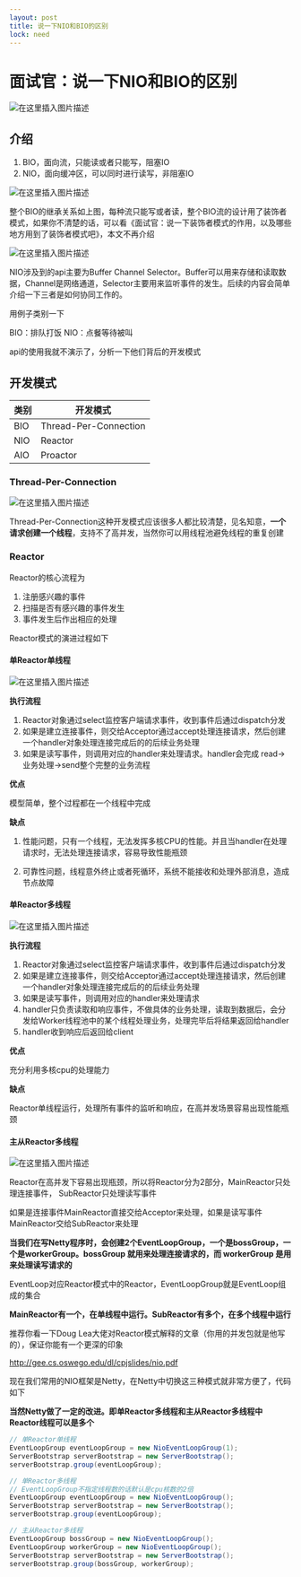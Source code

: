 ```yaml
---
layout: post
title: 说一下NIO和BIO的区别
lock: need
---
```


# 面试官：说一下NIO和BIO的区别

![在这里插入图片描述](https://img-blog.csdnimg.cn/20201018221701792.jpg?)
## 介绍
1. BIO，面向流，只能读或者只能写，阻塞IO
2. NIO，面向缓冲区，可以同时进行读写，非阻塞IO

![在这里插入图片描述](https://img-blog.csdnimg.cn/20201018192519948.png?)

整个BIO的继承关系如上图，每种流只能写或者读，整个BIO流的设计用了装饰者模式，如果你不清楚的话，可以看《面试官：说一下装饰者模式的作用，以及哪些地方用到了装饰者模式吧》，本文不再介绍

![在这里插入图片描述](https://img-blog.csdnimg.cn/2020101819442579.png?)

NIO涉及到的api主要为Buffer Channel Selector。Buffer可以用来存储和读取数据，Channel是网络通道，Selector主要用来监听事件的发生。后续的内容会简单介绍一下三者是如何协同工作的。

用例子类别一下

BIO：排队打饭
NIO：点餐等待被叫

api的使用我就不演示了，分析一下他们背后的开发模式
## 开发模式
| 类别 | 开发模式              |
| ---- | --------------------- |
| BIO  | Thread-Per-Connection |
| NIO  | Reactor               |
| AIO  | Proactor              |

### Thread-Per-Connection
![在这里插入图片描述](https://img-blog.csdnimg.cn/20201018194908809.png?)

Thread-Per-Connection这种开发模式应该很多人都比较清楚，见名知意，**一个请求创建一个线程**，支持不了高并发，当然你可以用线程池避免线程的重复创建

### Reactor

Reactor的核心流程为
1. 注册感兴趣的事件
2. 扫描是否有感兴趣的事件发生
3. 事件发生后作出相应的处理

Reactor模式的演进过程如下

#### 单Reactor单线程

![在这里插入图片描述](https://img-blog.csdnimg.cn/20201018212234786.jpg?)

**执行流程**

1. Reactor对象通过select监控客户端请求事件，收到事件后通过dispatch分发
2. 如果是建立连接事件，则交给Acceptor通过accept处理连接请求，然后创建一个handler对象处理连接完成后的的后续业务处理
3. 如果是读写事件，则调用对应的handler来处理请求。handler会完成 read->业务处理->send整个完整的业务流程

**优点**

模型简单，整个过程都在一个线程中完成

**缺点**

1. 性能问题，只有一个线程，无法发挥多核CPU的性能。并且当handler在处理请求时，无法处理连接请求，容易导致性能瓶颈

2. 可靠性问题，线程意外终止或者死循环，系统不能接收和处理外部消息，造成节点故障

#### 单Reactor多线程
![在这里插入图片描述](https://img-blog.csdnimg.cn/20201018212254290.jpg?)

**执行流程**

1. Reactor对象通过select监控客户端请求事件，收到事件后通过dispatch分发
2. 如果是建立连接事件，则交给Acceptor通过accept处理连接请求，然后创建一个handler对象处理连接完成后的的后续业务处理
3. 如果是读写事件，则调用对应的handler来处理请求
4. handler只负责读取和响应事件，不做具体的业务处理，读取到数据后，会分发给Worker线程池中的某个线程处理业务，处理完毕后将结果返回给handler
5. handler收到响应后返回给client

**优点**

充分利用多核cpu的处理能力

**缺点**

Reactor单线程运行，处理所有事件的监听和响应，在高并发场景容易出现性能瓶颈

#### 主从Reactor多线程

![在这里插入图片描述](https://img-blog.csdnimg.cn/20201018212308273.jpg?)

Reactor在高并发下容易出现瓶颈，所以将Reactor分为2部分，MainReactor只处理连接事件，
SubReactor只处理读写事件

如果是连接事件MainReactor直接交给Acceptor来处理，如果是读写事件MainReactor交给SubReactor来处理

**当我们在写Netty程序时，会创建2个EventLoopGroup，一个是bossGroup，一个是workerGroup。bossGroup 就用来处理连接请求的，而 workerGroup 是用来处理读写请求的**

EventLoop对应Reactor模式中的Reactor，EventLoopGroup就是EventLoop组成的集合

**MainReactor有一个，在单线程中运行。SubReactor有多个，在多个线程中运行**

推荐你看一下Doug Lea大佬对Reactor模式解释的文章（你用的并发包就是他写的），保证你能有一个更深的印象

http://gee.cs.oswego.edu/dl/cpjslides/nio.pdf

现在我们常用的NIO框架是Netty，在Netty中切换这三种模式就非常方便了，代码如下

**当然Netty做了一定的改进。即单Reactor多线程和主从Reactor多线程中Reactor线程可以是多个**

```java
// 单Reactor单线程
EventLoopGroup eventLoopGroup = new NioEventLoopGroup(1);
ServerBootstrap serverBootstrap = new ServerBootstrap();
serverBootstrap.group(eventLoopGroup);

// 单Reactor多线程
// EventLoopGroup不指定线程数的话默认是cpu核数的2倍
EventLoopGroup eventLoopGroup = new NioEventLoopGroup();
ServerBootstrap serverBootstrap = new ServerBootstrap();
serverBootstrap.group(eventLoopGroup);

// 主从Reactor多线程
EventLoopGroup bossGroup = new NioEventLoopGroup();
EventLoopGroup workerGroup = new NioEventLoopGroup();
ServerBootstrap serverBootstrap = new ServerBootstrap();
serverBootstrap.group(bossGroup, workerGroup);
```